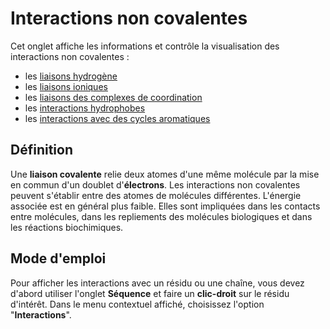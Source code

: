 # Interactions non covalentes
Cet onglet affiche les informations et contrôle la visualisation
des interactions non covalentes :
* les [liaisons hydrogène](contacts-hbonds)
* les [liaisons ioniques](contacts-saltbridge)
* les [liaisons des complexes de coordination](contacts-metal)
* les [interactions hydrophobes](contacts-hydrophobic)
* les [interactions avec des cycles aromatiques](contacts-pi)

## Définition
Une **liaison covalente** relie deux atomes d'une même molécule par la
mise en commun d'un doublet d'**électrons**. Les interactions non covalentes
peuvent s'établir entre des atomes de molécules différentes. L'énergie
associée est en général plus faible. Elles sont impliquées dans les contacts entre molécules, dans les repliements des molécules biologiques et dans les réactions biochimiques.

## Mode d'emploi
Pour afficher les interactions avec un résidu ou une chaîne, vous 
devez d'abord utiliser l'onglet **Séquence** et faire un **clic-droit** sur 
le résidu d'intérêt. Dans le menu contextuel affiché, choisissez 
l'option "**Interactions**".
